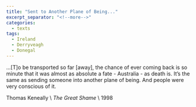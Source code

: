 ```yaml
---
title: "Sent to Another Plane of Being..."
excerpt_separator: "<!--more-->"
categories:
  - texts
tags:
  - Ireland
  - Derryveagh
  - Donegal
---
```

...[T]o be transported so far [away], the chance of ever coming back is so minute that it was almost as absolute a fate - Australia - as death is. It’s the same as sending someone into another plane of being. And people were very conscious of it.  
<!--more-->
Thomas Keneally      \\
_The Great Shame_      \\
1998
